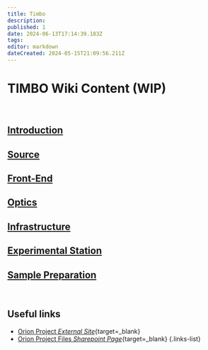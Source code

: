 ```yaml
---
title: Timbo
description: 
published: 1
date: 2024-06-13T17:14:39.183Z
tags: 
editor: markdown
dateCreated: 2024-05-15T21:09:56.211Z
---
```


# TIMBO Wiki Content (WIP)

<br>

## [Introduction](/Orion/Timbo/tib_intro)

## [Source](/Orion/Timbo/tib_source)

## [Front-End](/Orion/Timbo/tib_frontend)

## [Optics](/Orion/Timbo/tib_optics)

## [Infrastructure](/Orion/Timbo/tib_infra)

## [Experimental Station](/Orion/Timbo/tib_exp_station)

## [Sample Preparation](/Orion/Timbo/tib_sample_prep)

<br>

## Useful links

- [Orion Project *External Site*](https://cnpem.br/orion/){target=_blank}
- [Orion Project Files *Sharepoint Page*](https://cnpemcamp.sharepoint.com/sites/lnls/projectsII/SitePages/orionbeamlines.aspx){target=_blank}
{.links-list}